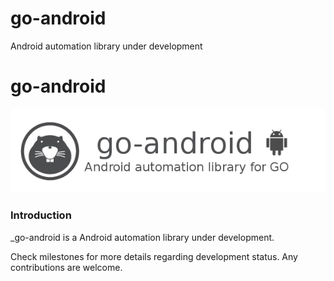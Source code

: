 # go-android
Android automation library under development

go-android
==========

![liteide-logo](go-android_logo.png)

### Introduction

_go-android is a Android automation library under development.

Check milestones for more details regarding development status.
Any contributions are welcome.

